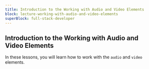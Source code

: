 ```yaml
---
title: Introduction to the Working with Audio and Video Elements
block: lecture-working-with-audio-and-video-elements
superBlock: full-stack-developer
---
```


## Introduction to the Working with Audio and Video Elements

In these lessons, you will learn how to work with the `audio` and `video` elements.

